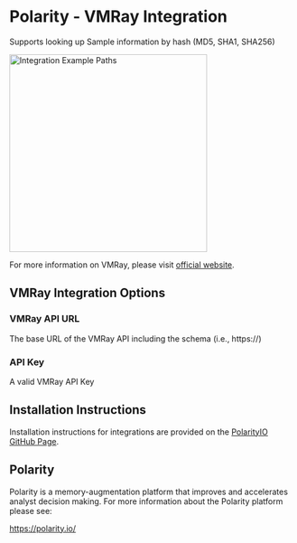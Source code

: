 # Polarity - VMRay Integration

Supports looking up Sample information by hash (MD5, SHA1, SHA256)

<div style="display:flex; align-items: flex-start; justify-content:flex-start; align-items:flex-start; margin-bottom: 7px">
  <img width="350" alt="Integration Example Paths" src="./assets/TODO.png">
</div>

For more information on VMRay, please visit [official website](https://www.VMRay.com/).

## VMRay Integration Options

### VMRay API URL
The base URL of the VMRay API including the schema (i.e., https://)

### API Key
A valid VMRay API Key

## Installation Instructions

Installation instructions for integrations are provided on the [PolarityIO GitHub Page](https://polarityio.github.io/).

## Polarity

Polarity is a memory-augmentation platform that improves and accelerates analyst decision making.  For more information about the Polarity platform please see:

https://polarity.io/
